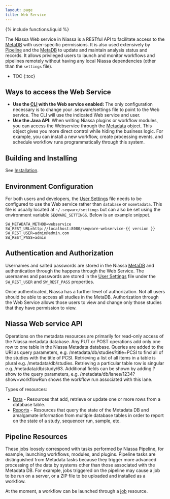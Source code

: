 ```yaml
---
layout: page
title: Web Service
---
```

{% include functions.liquid %}

The Niassa Web service in Niassa is a RESTful API to facilitate access to the 
[MetaDB]({{version_url}}/metadb) with user-specific permissions. It is also used
extensively by [Pipeline]({{version_url}}/pipeline) and the 
[MetaDB]({{version_url}}/metadb) to update and maintain analysis status and 
records. It allows privileged users to launch and monitor
workflows and pipelines remotely without having any local Niassa dependencies (other than the `settings` file).


* TOC
{:toc}

## Ways to access the Web Service 

* **Use the [CLI]({{version_url}}/CLI) with the Web service enabled:** The only configuration necessary is to change your .seqware/settings file to point to the Web service. The CLI will use the indicated Web service and user.
* **Use the Java API**: When writing Niassa plugins or workflow modules, you can access the Webservice through the 
[Metadata](https://github.com/oicr-gsi/niassa/blob/develop/seqware-common/src/main/java/net/sourceforge/seqware/common/metadata/Metadata.java) 
object. This object gives you more direct control while hiding the business logic. 
For example, you can install a new workflow, create processing events, and 
schedule workflow runs programmatically through this system.


## Building and Installing

See [Installation]({{version_url}}/installation).


## Environment Configuration
For both users and developers, the [User Settings]({{version_url}}/environment/user-configuration)
file needs to be configured to use the Web service rather than `database` or
`nometadata`. This file is usually located at `~/.seqware/settings` but can also be set using the environment variable `SEQWARE_SETTINGS`. Below is an
example snippet.

```
SW_METADATA_METHOD=webservice
SW_REST_URL=http://localhost:8080/seqware-webservice-{{ version }}
SW_REST_USER=admin@admin.com
SW_REST_PASS=admin
```

## Authentication and Authorization

Usernames and salted passwords are stored in the Niassa 
[MetaDB]({{version_url}}/metadb) and authentication through the happens through 
the Web Service. The usernames and passwords are stored in the 
[User Settings]({{version_url}}/environment/user-configuration) file under the
`SW_REST_USER` and `SW_REST_PASS` properties.

Once authenticated, Niassa has a further level of 
authorization. Not all users should be able to access all studies in the MetaDB. 
Authorization through the Web Service allows those users to view and change only 
those studies that they have permission to view.


## Niassa Web service API

Operations on the metadata resources are primarily for read-only access of the
Niassa metadata database. Any PUT or POST operations add only one row to one
table in the Niassa Metadata database. Queries are added to the URI as query 
parameters, e.g. /metadata/db/studies?title=PCSI to find all of the studies with
the title of PCSI. Retrieving a list of all items in a table is plural 
e.g. /metadata/db/studies. Retrieving a particular table row is singular 
e.g. /metadata/db/study/63. Additional fields can be shown by adding ?show to the query parameters, 
e.g. /metadata/db/lanes/1234?show=workflowRun shows the workflow run associated 
with this lane. 

Types of resources:
* [Data]({{version_url}}/web-service-api/db) - Resources that add, retrieve or 
  update one or more rows from a database table.
* [Reports]({{version_url}}/web-service-api/report) - Resources that query the 
  state of the Metadata DB and amalgamate information from multiple database 
  tables in order to report on the state of a study, sequencer run, sample, etc. 

## Pipeline Resources

These jobs loosely correspond with tasks performed by Niassa Pipeline, for
example, launching workflows, modules, and plugins. Pipeline tasks are
distinguished from Metadata tasks because they trigger more advanced processing
of the data by systems other than those associated with the Metadata DB. For
example, jobs triggered on the pipeline may cause a job to be run on a server,
or a ZIP file to be uploaded and installed as a workflow.

At the moment, a workflow can be launched through a [job](/docs/webservice-api/pipeline/job/) resource.



